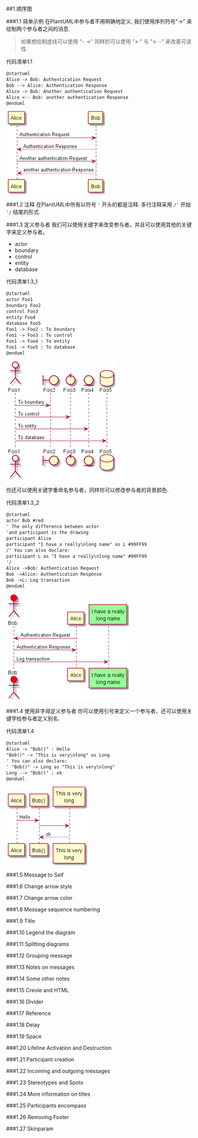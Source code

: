 ##1.顺序图

###1.1 简单示例
在PlantUML中参与者不用明确地定义, 我们使用序列符号"->" 来绘制两个参与者之间的消息.
> 如果想绘制虚线可以使用 "- ->"
> 同样的可以使用 "<-" 与 "<- -" 来改善可读性.

代码清单1.1

	@startuml
	Alice -> Bob: Authentication Request
	Bob --> Alice: Authentication Response
	Alice -> Bob: Another authentication Request
	Alice <-- Bob: another authentication Response
	@enduml

![1.1_01](image/1.1_01.png)

###1.2 注释
在PlantUML中所有以符号 `'` 开头的都是注释.
多行注释采用 `/'` 开始  `'/` 结尾的形式.

###1.3 定义参与者
我们可以使用关键字来改变参与者，并且可以使用其他的关键字来定义参与者。

- actor
- boundary
- control
- entity
- database

代码清单1.3_1

	@startuml
	actor Foo1
	boundary Foo2
	control Foo3
	entity Foo4
	database Foo5
	Foo1 -> Foo2 : To boundary
	Foo1 -> Foo3 : To control
	Foo1 -> Foo4 : To entity
	Foo1 -> Foo5 : To database
	@enduml

![1.3_01](image/1.3_01.png)

你还可以使用关键字重命名参与者，同样你可以修改参与者的背景颜色.

代码清单1.3_2

	@startuml
	actor Bob #red
	' The only difference between actor
	'and participant is the drawing
	participant Alice
	participant "I have a really\nlong name" as L #99FF99
	/' You can also declare:
	participant L as "I have a really\nlong name" #99FF99
	'/
	Alice ->Bob: Authentication Request
	Bob ->Alice: Authentication Response
	Bob ->L: Log transaction
	@enduml

![1.3_02](image/1.3_02.png)


###1.4 使用非字母定义参与者
你可以使用引号来定义一个参与者，还可以使用关键字给参与者定义别名.

代码清单1.4

	@startuml
	Alice -> "Bob()" : Hello
	"Bob()" -> "This is very\nlong" as Long
	' You can also declare:
	' "Bob()" -> Long as "This is very\nlong"
	Long --> "Bob()" : ok
	@enduml
    
    
![1.4_01](image/1.4_01.png)

###1.5 Message to Self

###1.6 Change arrow style

###1.7 Change arrow color

###1.8 Message sequence numbering

###1.9 Title

###1.10 Legend the diagram

###1.11 Splitting diagrams

###1.12 Grouping message

###1.13 Notes on messages

###1.14 Some other notes

###1.15 Creole and HTML

###1.16 Divider

###1.17 Reference

###1.18 Delay

###1.19 Space

###1.20 Lifeline Activation and Destruction

###1.21 Participant creation

###1.22 Incoming and outgoing messages

###1.23 Stereotypes and Spots

###1.24 More information on titles

###1.25 Participants encompass

###1.26 Removing Footer

###1.27 Skinparam